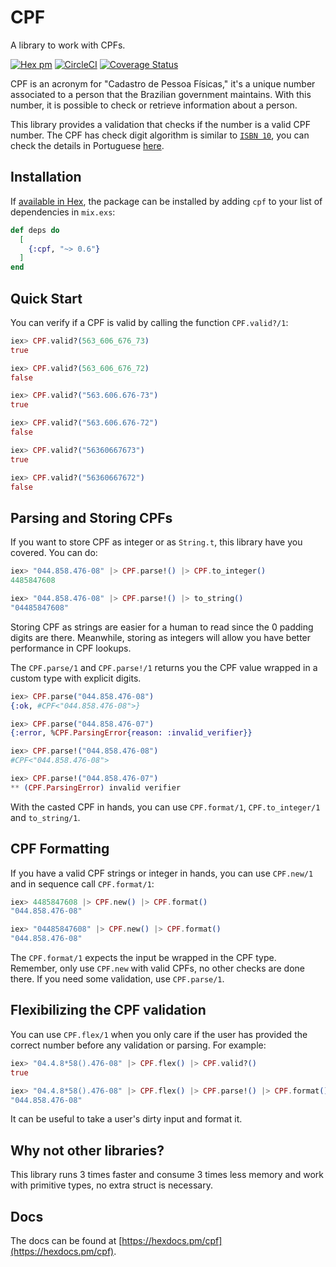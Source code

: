 # CPF

A library to work with CPFs.

[![Hex pm](https://img.shields.io/hexpm/v/cpf.svg?style=flat)](https://www.hex.pm/packages/cpf)
[![CircleCI](https://circleci.com/gh/ulissesalmeida/cpf/tree/master.svg?style=svg)](https://circleci.com/gh/ulissesalmeida/cpf/tree/master)
[![Coverage Status](https://coveralls.io/repos/github/ulissesalmeida/cpf/badge.svg?branch=master)](https://coveralls.io/github/ulissesalmeida/cpf?branch=master)

CPF is an acronym for "Cadastro de Pessoa Físicas," it's a unique number
associated to a person that the Brazilian government maintains. With this
number, it is possible to check or retrieve information about a person.

This library provides a validation that checks if the number is a valid CPF
number. The CPF has check digit algorithm is similar to
[`ISBN 10`](https://en.wikipedia.org/wiki/Check_digit#ISBN_10), you can check
the details in Portuguese [here](https://pt.wikipedia.org/wiki/Cadastro_de_pessoas_f%C3%ADsicas#C%C3%A1lculo_do_d%C3%ADgito_verificador).

## Installation

If [available in Hex](https://hex.pm/docs/publish), the package can be installed
by adding `cpf` to your list of dependencies in `mix.exs`:

```elixir
def deps do
  [
    {:cpf, "~> 0.6"}
  ]
end
```

## Quick Start

You can verify if a CPF is valid by calling the function `CPF.valid?/1`:

```elixir
iex> CPF.valid?(563_606_676_73)
true

iex> CPF.valid?(563_606_676_72)
false

iex> CPF.valid?("563.606.676-73")
true

iex> CPF.valid?("563.606.676-72")
false

iex> CPF.valid?("56360667673")
true

iex> CPF.valid?("56360667672")
false
```

## Parsing and Storing CPFs

If you want to store CPF as integer or as `String.t`, this library have
you covered. You can do:

```elixir
iex> "044.858.476-08" |> CPF.parse!() |> CPF.to_integer()
4485847608

iex> "044.858.476-08" |> CPF.parse!() |> to_string()
"04485847608"
```

Storing CPF as strings are easier for a human to read since the 0 padding digits
are there. Meanwhile, storing as integers will allow you have better performance
in CPF lookups.

The `CPF.parse/1` and `CPF.parse!/1` returns you the CPF value wrapped in a
custom type with explicit digits.

```elixir
iex> CPF.parse("044.858.476-08")
{:ok, #CPF<"044.858.476-08">}

iex> CPF.parse("044.858.476-07")
{:error, %CPF.ParsingError{reason: :invalid_verifier}}

iex> CPF.parse!("044.858.476-08")
#CPF<"044.858.476-08">

iex> CPF.parse!("044.858.476-07")
** (CPF.ParsingError) invalid verifier
```

With the casted CPF in hands, you can use `CPF.format/1`, `CPF.to_integer/1` and
`to_string/1`.

## CPF Formatting

If you have a valid CPF strings or integer in hands, you can use `CPF.new/1` and
in sequence call `CPF.format/1`:

```elixir
iex> 4485847608 |> CPF.new() |> CPF.format()
"044.858.476-08"

iex> "04485847608" |> CPF.new() |> CPF.format()
"044.858.476-08"
```

The `CPF.format/1` expects the input be wrapped in the CPF type. Remember, only
use `CPF.new` with valid CPFs, no other checks are done there. If you need some
validation, use `CPF.parse/1`.

## Flexibilizing the CPF validation

You can use `CPF.flex/1` when you only care if the user has provided the
correct number before any validation or parsing. For example:

```elixir
iex> "04.4.8*58().476-08" |> CPF.flex() |> CPF.valid?()
true

iex> "04.4.8*58().476-08" |> CPF.flex() |> CPF.parse!() |> CPF.format()
"044.858.476-08"
```

It can be useful to take a user's dirty input and format it.

## Why not other libraries?

This library runs 3 times faster and consume 3 times less memory and work with
primitive types, no extra struct is necessary.

## Docs

The docs can be found at [https://hexdocs.pm/cpf](https://hexdocs.pm/cpf).

